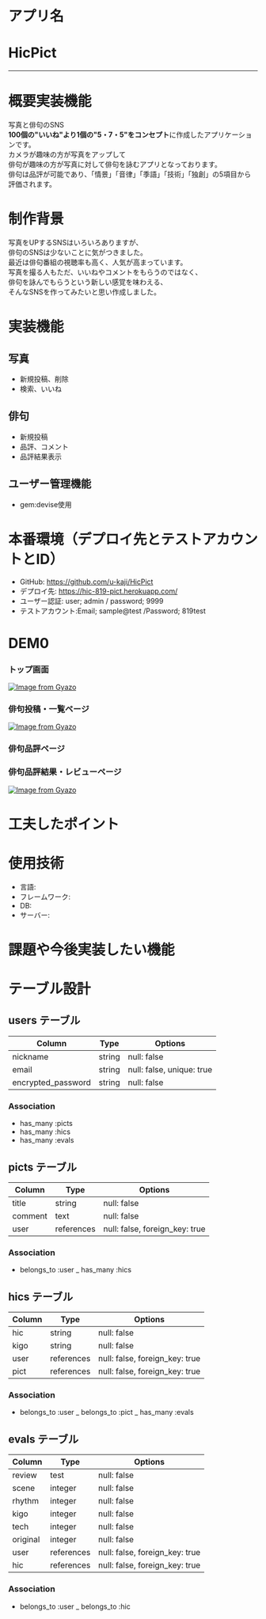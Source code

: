 # アプリ名
# HicPict
---

# 概要実装機能
写真と俳句のSNS  
**100個の"いいね"より1個の"5・7・5"をコンセプト**に作成したアプリケーションです。  
カメラが趣味の方が写真をアップして  
俳句が趣味の方が写真に対して俳句を詠むアプリとなっております。  
俳句は品評が可能であり、「情景」「音律」「季語」「技術」「独創」の5項目から評価されます。  

# 制作背景
写真をUPするSNSはいろいろありますが、  
俳句のSNSは少ないことに気がつきました。  
最近は俳句番組の視聴率も高く、人気が高まっています。  
写真を撮る人もただ、いいねやコメントをもらうのではなく、  
俳句を詠んでもらうという新しい感覚を味わえる、  
そんなSNSを作ってみたいと思い作成しました。  

# 実装機能
## 写真
- 新規投稿、削除  
- 検索、いいね
## 俳句
- 新規投稿
- 品評、コメント
- 品評結果表示
## ユーザー管理機能
- gem:devise使用

# 本番環境（デプロイ先とテストアカウントとID）
- GitHub: https://github.com/u-kaji/HicPict
- デプロイ先: https://hic-819-pict.herokuapp.com/
- ユーザー認証: user; admin / password; 9999
- テストアカウント:Email; sample@test /Password; 819test

# DEM0
### トップ画面
[![Image from Gyazo](https://i.gyazo.com/78f4c1cdc7d11d09702f30f46767a31f.png)](https://gyazo.com/78f4c1cdc7d11d09702f30f46767a31f)  
### 俳句投稿・一覧ページ
[![Image from Gyazo](https://i.gyazo.com/7c837f7a4b47308d96fa83273ac75612.png)](https://gyazo.com/7c837f7a4b47308d96fa83273ac75612)
### 俳句品評ページ

### 俳句品評結果・レビューページ
[![Image from Gyazo](https://i.gyazo.com/3d33e33fc1b0bbfea9358cc5da761968.png)](https://gyazo.com/3d33e33fc1b0bbfea9358cc5da761968)
# 工夫したポイント

# 使用技術
- 言語:
- フレームワーク:
- DB:
- サーバー:

# 課題や今後実装したい機能

# テーブル設計

## users テーブル
|Column|Type|Options|  
|---|---|---|  
|nickname|string|null: false|  
|email|string|null: false, unique: true|  
|encrypted_password|string|null: false|  

### Association
- has_many :picts
- has_many :hics
- has_many :evals

## picts テーブル
|Column|Type|Options|
|---|---|---|
|title|string|null: false|
|comment|text|null: false|
|user|references|null: false, foreign_key: true|

### Association
- belongs_to :user
_ has_many :hics

## hics テーブル
|Column|Type|Options|
|---|---|---|
|hic|string|null: false|
|kigo|string|null: false|
|user|references|null: false, foreign_key: true|
|pict|references |null: false, foreign_key: true|

### Association
- belongs_to :user
_ belongs_to :pict
_ has_many :evals

## evals テーブル
|Column|Type|Options|
|---|---|---|
|review|test|null: false|
|scene|integer|null: false|
|rhythm|integer|null: false|
|kigo|integer|null: false|
|tech|integer|null: false|
|original|integer|null: false|
|user|references|null: false, foreign_key: true|
|hic|references|null: false, foreign_key: true|

### Association
- belongs_to :user
_ belongs_to :hic



